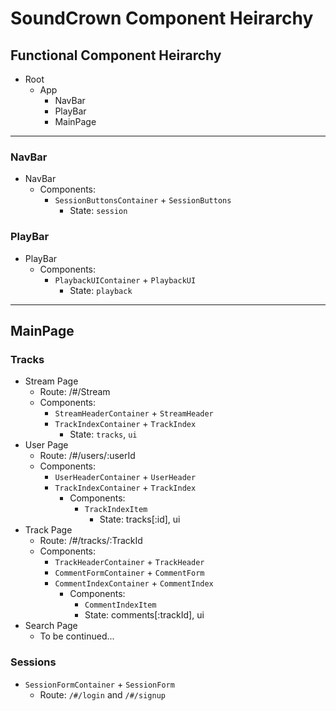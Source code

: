 # SoundCrown Component Heirarchy

## Functional Component Heirarchy
* Root
  * App
    * NavBar
    * PlayBar
    * MainPage

---------

### NavBar
* NavBar
  * Components:
    * ```SessionButtonsContainer``` + ```SessionButtons```
      * State: ```session```

### PlayBar
* PlayBar
  * Components:
    * ```PlaybackUIContainer``` + ```PlaybackUI```
      * State: ```playback```

--------

## MainPage

### Tracks
* Stream Page
  * Route: /#/Stream
  * Components:
    * ```StreamHeaderContainer``` + ```StreamHeader```
    * ```TrackIndexContainer``` + ```TrackIndex```
      * State: ```tracks```, ```ui```
* User Page
  * Route: /#/users/:userId
  * Components:
    * ```UserHeaderContainer``` + ```UserHeader```
    * ```TrackIndexContainer``` + ```TrackIndex```
      * Components:
        * ```TrackIndexItem```
          * State: tracks[:id], ui
* Track Page
  * Route: /#/tracks/:TrackId
  * Components:
    * ```TrackHeaderContainer``` + ```TrackHeader```
    * ```CommentFormContainer``` + ```CommentForm```
    * ```CommentIndexContainer``` + ```CommentIndex```
      * Components:
        * ```CommentIndexItem```
        * State: comments[:trackId], ui
* Search Page
  * To be continued...

### Sessions
* ```SessionFormContainer``` + ```SessionForm```
  * Route: ```/#/login``` and ```/#/signup```
